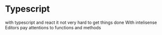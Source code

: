 # Typescript 
with typescript and react it not very hard to get things done
With intelisense  Editors pay attentions to functions and methods